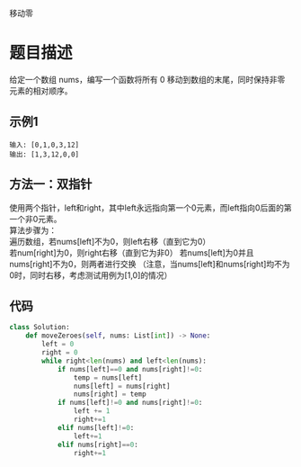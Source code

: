 移动零

# 题目描述
给定一个数组 nums，编写一个函数将所有 0 移动到数组的末尾，同时保持非零元素的相对顺序。


## 示例1
```
输入: [0,1,0,3,12]
输出: [1,3,12,0,0]
```

## 方法一：双指针
使用两个指针，left和right，其中left永远指向第一个0元素，而left指向0后面的第一个非0元素。  
算法步骤为：  
遍历数组，若nums[left]不为0，则left右移（直到它为0）  
若num[right]为0，则right右移（直到它为非0）
若nums[left]为0并且nums[right]不为0，则两者进行交换
（注意，当nums[left]和nums[right]均不为0时，同时右移，考虑测试用例为[1,0]的情况）


## 代码

```python
class Solution:
    def moveZeroes(self, nums: List[int]) -> None:
        left = 0
        right = 0
        while right<len(nums) and left<len(nums):
            if nums[left]==0 and nums[right]!=0:
                temp = nums[left]
                nums[left] = nums[right]
                nums[right] = temp
            if nums[left]!=0 and nums[right]!=0:
                left += 1
                right+=1
            elif nums[left]!=0:
                left+=1
            elif nums[right]==0:
                right+=1
```

